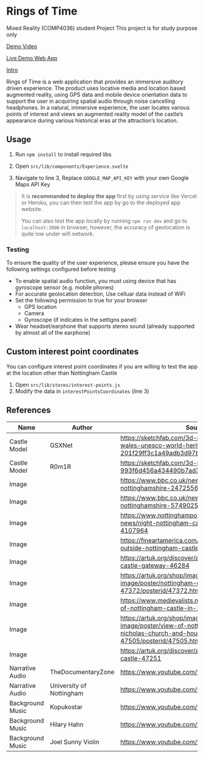 # Rings of Time

Mixed Reality (COMP4036) student Project
This project is for study purpose only

[Demo Video](https://www.youtube.com/watch?v=ybjxVWg2Ifo)

[Live Demo Web App](https://rings-of-time.vercel.app)

[Intro](https://pengyikun.com/portfolio/rings-of-time)

Rings of Time is a web application that provides an immersive auditory driven experience. The product uses locative media and location based augmented reality, using GPS data and mobile device orientation data to support the user in acquiring spatial audio through noise cancelling headphones. In a natural, immersive experience, the user locates various points of interest and views an augmented reality model of the castle’s appearance during various historical eras at the attraction’s location.

## Usage
1. Run `npm install` to install required libs

2. Open `src/lib/components/Experience.svelte`

3. Navigate to line 3,  Replace  `GOOGLE_MAP_API_KEY` with your own Google Maps API Key

>  It is **recommanded to deploy the app** first by using service like Vercel or Heroku, you can then test the app by go to the deployed app website. 
>
> You can also test the app locally by running `npm run dev` and go to `localhost:3000` in browser, however, the accuracy of geolocation is quite low under wifi network. 

### Testing

To ensure the quality of the user experience, please ensure you have the following settings configured before testing

- To enable spatial audio function, you must using device that has gyroscope sensor (e.g. mobile phones)
- For accurate geolocation detection, Use celluar data instead of WiFi
- Set the following permission to true for your browser
	- GPS location
	- Camera
	- Gyroscope (if indicates in the settigns panel)
- Wear headset/earphone that supports stereo sound (already supported by almost all of the earphone)

## Custom interest point coordinates

You can configure interest point coordinates if you are willing to test the app at the location other than Nottingham Castle

1. Open `src/lib/stores/interest-points.js`
2. Modify the data in `interestPointsCoordinates` (line 3)

## References

| Name | Author | Source |
|-- | --|-- |
| Castle Model | GSXNet | https://sketchfab.com/3d-models/harlech-castle-wales-unesco-world-heritage-201f29ff3c1a49adb3d97bb7dd7ff043 |
| Castle Model | R0m1R | https://sketchfab.com/3d-models/hrusov-castle-993f6d456a434490b7ad3b9456b97a19 |
| Image | | https://www.bbc.co.uk/news/uk-england-nottinghamshire-24725569 |
| Image | | https://www.bbc.co.uk/news/uk-england-nottinghamshire-57490256 |
| Image | | https://www.nottinghampost.com/news/nottingham-news/night-nottingham-castle-burnt-down-4107964 |
| Image | | https://fineartamerica.com/featured/robin-hood-outside-nottingham-castle-angus-mcbride.html |
| Image | | https://artuk.org/discover/artworks/nottingham-castle-gateway-46284 |
| Image | | https://artuk.org/shop/image-library/licensed-image/poster/nottingham-castle-on-fire-1831-47372/posterid/47372.html |
| Image |  | https://www.medievalists.net/2011/01/the-siege-of-nottingham-castle-in-1194/charles_i_standard/ |
| Image |  | https://artuk.org/shop/image-library/licensed-image/poster/view-of-nottingham-castle-with-st-nicholas-church-and-houses-47505/posterid/47505.html |
| Image |  | https://artuk.org/discover/artworks/nottingham-castle-47251 |
| Narrative Audio | TheDocumentaryZone | https://www.youtube.com/watch?v=kAj9raQuaGg |
| Narrative Audio | University of Nottingham | https://www.youtube.com/watch?v=2uPYmhdDu0Y |
| Background Music | Kopukostar | https://www.youtube.com/watch?v=INJR-VaDVFs |
| Background Music | Hilary Hahn | https://www.youtube.com/watch?v=iEBX_ouEw1I |
| Background Music | Joel Sunny Violin | https://www.youtube.com/watch?v=j-QeBhOXPf8 |

